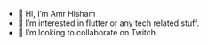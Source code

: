 - 👋 Hi, I’m Amr Hisham
- 👀 I’m interested in flutter or any tech related stuff.
- 💞️ I’m looking to collaborate on Twitch.


<!---
Amrhisham872-ai/Amrhisham872-ai is a ✨ special ✨ repository because its `README.md` (this file) appears on your GitHub profile.
You can click the Preview link to take a look at your changes.
--->
